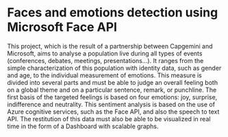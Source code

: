 # Faces and emotions detection using Microsoft Face API

This project, which is the result of a partnership between Capgemini and Microsoft, aims to analyse a population live during all types of events (conferences, debates, meetings, presentations...). It ranges from the simple characterization of this population with identity data, such as gender and age, to the individual measurement of emotions. This measure is divided into several parts and must be able to judge an overall feeling both on a global theme and on a particular sentence, remark, or punchline. The first basis of the targeted feelings is based on four emotions: joy, surprise, indifference and neutrality. This sentiment analysis is based on the use of Azure cognitive services, such as the Face API, and also the speech to text API. The restitution of this data must also be able to be visualized in real time in the form of a Dashboard with scalable graphs.
